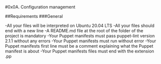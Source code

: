 #0x0A. Configuration management

##Requirements
###General

-All your files will be interpreted on Ubuntu 20.04 LTS
-All your files should end with a new line
-A README.md file at the root of the folder of the project is mandatory
-Your Puppet manifests must pass puppet-lint version 2.1.1 without any errors
-Your Puppet manifests must run without error
-Your Puppet manifests first line must be a comment explaining what the Puppet manifest is about
-Your Puppet manifests files must end with the extension .pp
